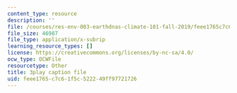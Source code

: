 ```yaml
---
content_type: resource
description: ''
file: /courses/res-env-003-earthdnas-climate-101-fall-2019/feee1765c7c61f5c522249ff97721726_g6Ksr5sJ0sM.srt
file_size: 46987
file_type: application/x-subrip
learning_resource_types: []
license: https://creativecommons.org/licenses/by-nc-sa/4.0/
ocw_type: OCWFile
resourcetype: Other
title: 3play caption file
uid: feee1765-c7c6-1f5c-5222-49ff97721726
---
```

